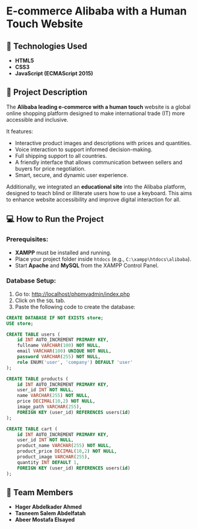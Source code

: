 # E-commerce Alibaba with a Human Touch Website

## 🔧 Technologies Used
- **HTML5**
- **CSS3**
- **JavaScript (ECMAScript 2015)**

## 📖 Project Description
The **Alibaba leading e-commerce with a human touch** website is a global online shopping platform designed to make international trade (IT) more accessible and inclusive.

It features:
- Interactive product images and descriptions with prices and quantities.
- Voice interaction to support informed decision-making.
- Full shipping support to all countries.
- A friendly interface that allows communication between sellers and buyers for price negotiation.
- Smart, secure, and dynamic user experience.

Additionally, we integrated an **educational site** into the Alibaba platform, designed to teach blind or illiterate users how to use a keyboard. This aims to enhance website accessibility and improve digital interaction for all.

## 💻 How to Run the Project

### Prerequisites:
- **XAMPP** must be installed and running.
- Place your project folder inside `htdocs` (e.g., `C:\xampp\htdocs\alibaba`).
- Start **Apache** and **MySQL** from the XAMPP Control Panel.

### Database Setup:
1. Go to: [http://localhost/phpmyadmin/index.php](http://localhost/phpmyadmin/index.php)
2. Click on the `SQL` tab.
3. Paste the following code to create the database:

```sql
CREATE DATABASE IF NOT EXISTS store;
USE store;

CREATE TABLE users ( 
    id INT AUTO_INCREMENT PRIMARY KEY,
    fullname VARCHAR(100) NOT NULL,
    email VARCHAR(100) UNIQUE NOT NULL,
    password VARCHAR(255) NOT NULL,
    role ENUM('user', 'company') DEFAULT 'user'
);

CREATE TABLE products ( 
    id INT AUTO_INCREMENT PRIMARY KEY,
    user_id INT NOT NULL,
    name VARCHAR(255) NOT NULL,
    price DECIMAL(10,2) NOT NULL,
    image_path VARCHAR(255),
    FOREIGN KEY (user_id) REFERENCES users(id)
);

CREATE TABLE cart (
    id INT AUTO_INCREMENT PRIMARY KEY,
    user_id INT NOT NULL,
    product_name VARCHAR(255) NOT NULL,
    product_price DECIMAL(10,2) NOT NULL,
    product_image VARCHAR(255),
    quantity INT DEFAULT 1,
    FOREIGN KEY (user_id) REFERENCES users(id)
);


```
## 👥 Team Members

- **Hager Abdelkader Ahmed**
- **Tasneem Salem Abdelfatah**
- **Abeer Mostafa Elsayed**

